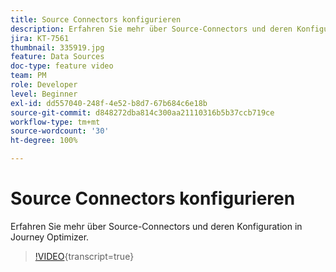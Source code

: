 ```yaml
---
title: Source Connectors konfigurieren
description: Erfahren Sie mehr über Source-Connectors und deren Konfiguration in Journey Optimizer.
jira: KT-7561
thumbnail: 335919.jpg
feature: Data Sources
doc-type: feature video
team: PM
role: Developer
level: Beginner
exl-id: dd557040-248f-4e52-b8d7-67b684c6e18b
source-git-commit: d848272dba814c300aa21110316b5b37ccb719ce
workflow-type: tm+mt
source-wordcount: '30'
ht-degree: 100%

---
```


# Source Connectors konfigurieren

Erfahren Sie mehr über Source-Connectors und deren Konfiguration in Journey Optimizer.

>[!VIDEO](https://video.tv.adobe.com/v/335919?quality=12&learn=on){transcript=true}
